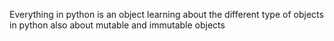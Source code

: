 Everything in python is an object
learning about the different type of objects in python
also about mutable and immutable objects
